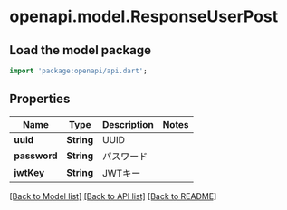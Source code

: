 # openapi.model.ResponseUserPost

## Load the model package
```dart
import 'package:openapi/api.dart';
```

## Properties
Name | Type | Description | Notes
------------ | ------------- | ------------- | -------------
**uuid** | **String** | UUID | 
**password** | **String** | パスワード | 
**jwtKey** | **String** | JWTキー | 

[[Back to Model list]](../README.md#documentation-for-models) [[Back to API list]](../README.md#documentation-for-api-endpoints) [[Back to README]](../README.md)


